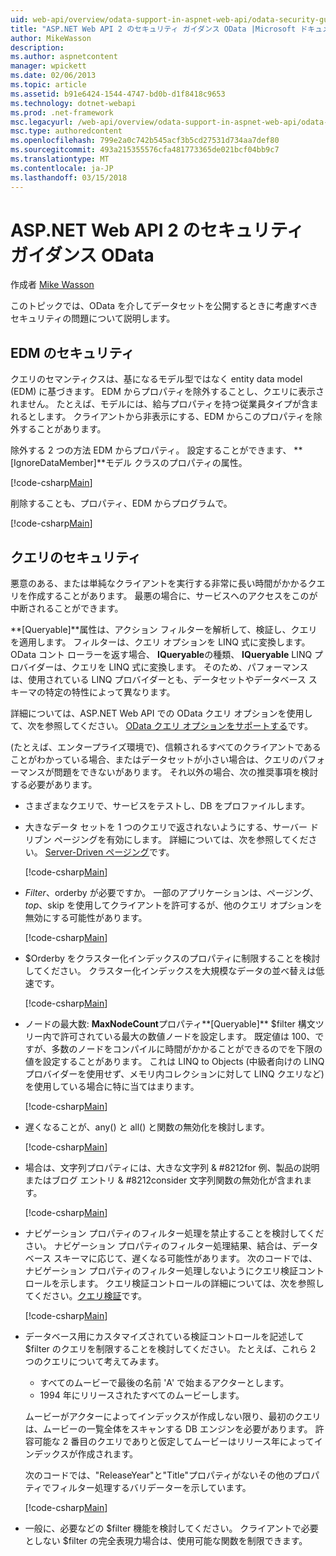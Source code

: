 ```yaml
---
uid: web-api/overview/odata-support-in-aspnet-web-api/odata-security-guidance
title: "ASP.NET Web API 2 のセキュリティ ガイダンス OData |Microsoft ドキュメント"
author: MikeWasson
description: 
ms.author: aspnetcontent
manager: wpickett
ms.date: 02/06/2013
ms.topic: article
ms.assetid: b91e6424-1544-4747-bd0b-d1f8418c9653
ms.technology: dotnet-webapi
ms.prod: .net-framework
msc.legacyurl: /web-api/overview/odata-support-in-aspnet-web-api/odata-security-guidance
msc.type: authoredcontent
ms.openlocfilehash: 799e2a0c742b545acf3b5cd27531d734aa7def80
ms.sourcegitcommit: 493a215355576cfa481773365de021bcf04bb9c7
ms.translationtype: MT
ms.contentlocale: ja-JP
ms.lasthandoff: 03/15/2018
---
```

<a name="security-guidance-for-aspnet-web-api-2-odata"></a>ASP.NET Web API 2 のセキュリティ ガイダンス OData
====================
作成者 [Mike Wasson](https://github.com/MikeWasson)

このトピックでは、OData を介してデータセットを公開するときに考慮すべきセキュリティの問題について説明します。

## <a name="edm-security"></a>EDM のセキュリティ

クエリのセマンティクスは、基になるモデル型ではなく entity data model (EDM) に基づきます。 EDM からプロパティを除外することし、クエリに表示されません。 たとえば、モデルには、給与プロパティを持つ従業員タイプが含まれるとします。 クライアントから非表示にする、EDM からこのプロパティを除外することがあります。

除外する 2 つの方法 EDM からプロパティ。 設定することができます、 **[IgnoreDataMember]**モデル クラスのプロパティの属性。

[!code-csharp[Main](odata-security-guidance/samples/sample1.cs)]

削除することも、プロパティ、EDM からプログラムで。

[!code-csharp[Main](odata-security-guidance/samples/sample2.cs)]

## <a name="query-security"></a>クエリのセキュリティ

悪意のある、または単純なクライアントを実行する非常に長い時間がかかるクエリを作成することがあります。 最悪の場合に、サービスへのアクセスをこのが中断されることができます。

**[Queryable]**属性は、アクション フィルターを解析して、検証し、クエリを適用します。 フィルターは、クエリ オプションを LINQ 式に変換します。 OData コント ローラーを返す場合、 **IQueryable**の種類、 **IQueryable** LINQ プロバイダーは、クエリを LINQ 式に変換します。 そのため、パフォーマンスは、使用されている LINQ プロバイダーとも、データセットやデータベース スキーマの特定の特性によって異なります。

詳細については、ASP.NET Web API での OData クエリ オプションを使用して、次を参照してください。 [OData クエリ オプションをサポートする](supporting-odata-query-options.md)です。

(たとえば、エンタープライズ環境で)、信頼されるすべてのクライアントであることがわかっている場合、またはデータセットが小さい場合は、クエリのパフォーマンスが問題をできないがあります。 それ以外の場合、次の推奨事項を検討する必要があります。

- さまざまなクエリで、サービスをテストし、DB をプロファイルします。
- 大きなデータ セットを 1 つのクエリで返されないようにする、サーバー ドリブン ページングを有効にします。 詳細については、次を参照してください。 [Server-Driven ページング](supporting-odata-query-options.md#server-paging)です。 

    [!code-csharp[Main](odata-security-guidance/samples/sample3.cs)]
- $Filter、$orderby が必要ですか。 一部のアプリケーションは、ページング、$top、$skip を使用してクライアントを許可するが、他のクエリ オプションを無効にする可能性があります。 

    [!code-csharp[Main](odata-security-guidance/samples/sample4.cs)]
- $Orderby をクラスター化インデックスのプロパティに制限することを検討してください。 クラスター化インデックスを大規模なデータの並べ替えは低速です。 

    [!code-csharp[Main](odata-security-guidance/samples/sample5.cs)]
- ノードの最大数: **MaxNodeCount**プロパティ**[Queryable]** $filter 構文ツリー内で許可されている最大の数値ノードを設定します。 既定値は 100、ですが、多数のノードをコンパイルに時間がかかることができるのでを下限の値を設定することがあります。 これは LINQ to Objects (中級者向けの LINQ プロバイダーを使用せず、メモリ内コレクションに対して LINQ クエリなど) を使用している場合に特に当てはまります。 

    [!code-csharp[Main](odata-security-guidance/samples/sample6.cs)]
- 遅くなることが、any() と all() と関数の無効化を検討します。 

    [!code-csharp[Main](odata-security-guidance/samples/sample7.cs)]
- 場合は、文字列プロパティには、大きな文字列 & #8212for 例、製品の説明またはブログ エントリ & #8212consider 文字列関数の無効化が含まれます。 

    [!code-csharp[Main](odata-security-guidance/samples/sample8.cs)]
- ナビゲーション プロパティのフィルター処理を禁止することを検討してください。 ナビゲーション プロパティのフィルター処理結果、結合は、データベース スキーマに応じて、遅くなる可能性があります。 次のコードでは、ナビゲーション プロパティのフィルター処理しないようにクエリ検証コントロールを示します。 クエリ検証コントロールの詳細については、次を参照してください。[クエリ検証](supporting-odata-query-options.md#query-validation)です。 

    [!code-csharp[Main](odata-security-guidance/samples/sample9.cs)]
- データベース用にカスタマイズされている検証コントロールを記述して $filter のクエリを制限することを検討してください。 たとえば、これら 2 つのクエリについて考えてみます。 

    - すべてのムービーで最後の名前 'A' で始まるアクターとします。
    - 1994 年にリリースされたすべてのムービーします。

    ムービーがアクターによってインデックスが作成しない限り、最初のクエリは、ムービーの一覧全体をスキャンする DB エンジンを必要があります。 許容可能な 2 番目のクエリでありと仮定してムービーはリリース年によってインデックスが作成されます。

    次のコードでは、"ReleaseYear"と"Title"プロパティがないその他のプロパティでフィルター処理するバリデーターを示しています。

    [!code-csharp[Main](odata-security-guidance/samples/sample10.cs)]
- 一般に、必要などの $filter 機能を検討してください。 クライアントで必要としない $filter の完全表現力場合は、使用可能な関数を制限できます。
